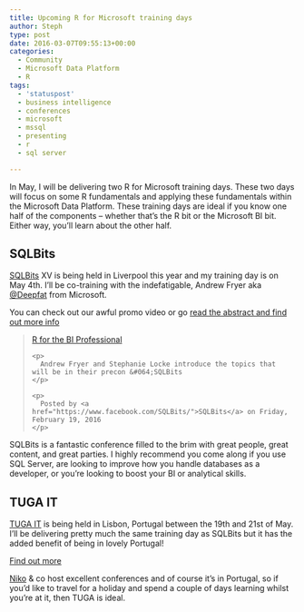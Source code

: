 ```yaml
---
title: Upcoming R for Microsoft training days
author: Steph
type: post
date: 2016-03-07T09:55:13+00:00
categories:
  - Community
  - Microsoft Data Platform
  - R
tags:
  - 'statuspost'
  - business intelligence
  - conferences
  - microsoft
  - mssql
  - presenting
  - r
  - sql server

---
```

In May, I will be delivering two R for Microsoft training days. These two days will focus on some R fundamentals and applying these fundamentals within the Microsoft Data Platform. These training days are ideal if you know one half of the components &#8211; whether that&#8217;s the R bit or the Microsoft BI bit. Either way, you&#8217;ll learn about the other half.

## SQLBits

[SQLBits][1] XV is being held in Liverpool this year and my training day is on May 4th. I&#8217;ll be co-training with the indefatigable, Andrew Fryer aka [@Deepfat][2] from Microsoft.

You can check out our awful promo video or go [read the abstract and find out more info][3]

<div id="fb-root">
</div>



<div class="fb-video" data-href="https://www.facebook.com/SQLBits/videos/1146700658674635/" data-width="525">
  <blockquote cite="https://www.facebook.com/SQLBits/videos/1146700658674635/" class="fb-xfbml-parse-ignore">
    <p>
      <a href="https://www.facebook.com/SQLBits/videos/1146700658674635/">R for the BI Professional</a>
    </p>
    
    <p>
      Andrew Fryer and Stephanie Locke introduce the topics that will be in their precon &#064;SQLBits
    </p>
    
    <p>
      Posted by <a href="https://www.facebook.com/SQLBits/">SQLBits</a> on Friday, February 19, 2016
    </p>
  </blockquote>
</div>

SQLBits is a fantastic conference filled to the brim with great people, great content, and great parties. I highly recommend you come along if you use SQL Server, are looking to improve how you handle databases as a developer, or you&#8217;re looking to boost your BI or analytical skills.

## TUGA IT

[TUGA IT][4] is being held in Lisbon, Portugal between the 19th and 21st of May. I&#8217;ll be delivering pretty much the same training day as SQLBits but it has the added benefit of being in lovely Portugal!

[Find out more][5]

[Niko][6] & co host excellent conferences and of course it&#8217;s in Portugal, so if you&#8217;d like to travel for a holiday and spend a couple of days learning whilst you&#8217;re at it, then TUGA is ideal.

 [1]: http://sqlbits.com
 [2]: https://twitter.com/deepfat
 [3]: http://sqlbits.com/information/Event15/R_for_the_BI_Professional/TrainingDetails.aspx
 [4]: http://tugait.pt/2016/
 [5]: http://tugait.pt/2016/sessions/r-in-the-microsoft-data-platform/
 [6]: https://twitter.com/NikoNeugebauer
